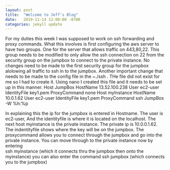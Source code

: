 ```yaml
---
layout: post
title:  "Welcome to Jeff's Blog"
date:   2019-11-14 12:00:00 -0700
categories: jekyll update
---
```


   For my duties this week I was supposed  to work on ssh forwarding and proxy commands. 
What this involves is first configuring the aws server to have two groups. One for the server that 
allows traffic on 443,80,22. This group needs to be modified to only allow the ssh connection
on 22 from the security group on the jumpbox to connect to the private instance. 
No changes need to be made to the first security group for the jumpbox alolowing all traffic to ssh in
to the jumpbox. Another important change that needs to be made to the config file in the ~./ssh
. THe file did not exist for me so I had to create it. Using nano I created this file and it needs to be set up
in this manner.
 Host JumpBox
   HostName 13.52.100.238
   User ec2-user
   IdentityFile key1.pem
   ProxyCommand none
Host myInstance
   HostName 10.0.1.62
   User ec2-user
   IdentityFile key1.pem
   ProxyCommand ssh JumpBox -W %h:%p

  In explaining this the ip for the jumpbox is entered in Hostname. The user is ec2-user, And the 
identityfile is where it is located on the localhost. The next host myinstance is the private instance. The
private ip is 10.0.0.1.62. The indentityfile shows where the key will be on the jumpbox.  The proxycommand 
allows you to connect through the jumpbox and go into the private instance. You can 
move through to the private instance now by entering     
ssh myinstance (which it connects thru the jumpbox then onto the myinstance)
you can also enter the command 
 ssh jumpbox  (which connects you to the jumpbox) 